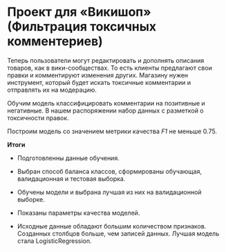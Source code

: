 # Проект для «Викишоп» (Фильтрация токсичных комментериев)

Теперь пользователи могут редактировать и дополнять описания товаров, как в вики-сообществах. То есть клиенты предлагают свои правки и комментируют изменения других. Магазину нужен инструмент, который будет искать токсичные комментарии и отправлять их на модерацию. 

Обучим модель классифицировать комментарии на позитивные и негативные. В нашем распоряжении набор данных с разметкой о токсичности правок.

Построим модель со значением метрики качества *F1* не меньше 0.75. 

**Итоги**

- Подготовленны данные обучения.

- Выбран способ баланса классов, сформированы обучающая, валидационная и тестовая выборка.

- Обучены модели и выбрана лучшая из них на валидационной выборке.

- Показаны параметры качества моделей.

- Исходные данные обладают большим количеством признаков. Созданных столбцов больше, чем записей данных. Лучшая модель стала LogisticRegression.

